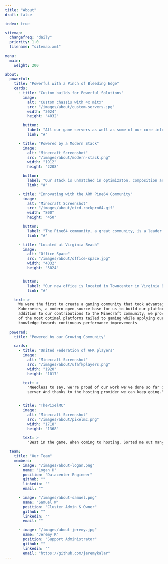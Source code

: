 ```yaml
---
title: "About"
draft: false

index: true

sitemap:
  changefreq: "daily"
  priority: 1.0
  filename: "sitemap.xml"
  
menu:
  main:
    weight: 200

about:
  powerful:
    title: "Powerful with a Pinch of Bleeding Edge"
    cards:
      - title: "Custom builds for Powerful Solutions"
        image:
          alt: "Custom chassis with 4x mitx"
          src: "/images/about/custom-servers.jpg"
          width: "3024"
          height: "4032"

        button:
          label: "All our game servers as well as some of our core infrastructure is selected and composed before deployment. We are dedicated to providing the best hardware possible."
          link: "#"

      - title: "Powered by a Modern Stack"
        image:
          alt: "Minecraft Screenshot"
          src: "/images/about/modern-stack.png"
          width: "1912"
          height: "2208"

        button:
          label: "Our stack is unmatched in optimizaton, composition and scalability. We are constantly improving and we made sure we had the room to grow as to not succum to technical debt or pricy software subscriptions that we would have to pass to the end user."
          link: "#"

      - title: "Innovating with the ARM Pine64 Community"
        image:
          alt: "Minecraft Screenshot"
          src: "/images/about/etcd-rockpro64.gif"
          width: "800"
          height: "450"

        button:
          label: "The Pine64 community, a great community, is a leader in ARM board development using the Rockchip ARM CPU. Their innovation drives our infrastrure and we give back in research and development."
          link: "#"

      - title: "Located at Virginia Beach"
        image:
          alt: "Office Space"
          src: "/images/about/office-space.jpg"
          width: "4032"
          height: "3024"


        button:
          label: "Our new office is located in Towncenter in Virginia Beach. Give us a visit!"
          link: "#"

    text: >
      We were the first to create a gaming community that took advantage of
      Kubernetes, a modern open-source base for us to build our platform on. In
      addition to our contributions to the Minecraft community, we provide one
      of the most optimal platforms tailed to gaming while applying our
      knowledge towards continuous performance improvements
  
  powered:
    title: "Powered by our Growing Community"

    cards:
      - title: "United Federation of AFK players"
        image:
          alt: "Minecraft Screenshot"
          src: "/images/about/ufafkplayers.png"
          width: "1920"
          height: "1017"

        text: >
          "Needless to say, we're proud of our work we've done so far on the
          server And thanks to the hosting provider we can keep going."


      - title: "ThePixelMC"
        image:
          alt: "Minecraft Screenshot"
          src: "/images/about/pixelmc.png"
          width: "1718"
          height: "1368"

        text: >
          "Best in the game. When coming to hosting. Sorted me out many of times."

  team:
    title: "Our Team"
    members:
      - image: "/images/about-logan.png"
        name: "Logan H"
        position: "Datacenter Engineer"
        github: ""
        linkedin: ""
        email: ""

      - image: "/images/about-samuel.png"
        name: "Samuel W"
        position: "Cluster Admin & Owner"
        github: ""
        linkedin: ""
        email: ""

      - image: "/images/about-jeremy.jpg"
        name: "Jeremy K"
        position: "Support Administrator"
        github: ""
        linkedin: ""
        email: "https://github.com/jeremykalar"
---
```

